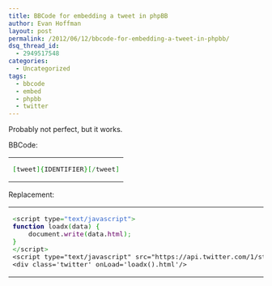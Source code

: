 ```yaml
---
title: BBCode for embedding a tweet in phpBB
author: Evan Hoffman
layout: post
permalink: /2012/06/12/bbcode-for-embedding-a-tweet-in-phpbb/
dsq_thread_id:
  - 2949517548
categories:
  - Uncategorized
tags:
  - bbcode
  - embed
  - phpbb
  - twitter
---
```

Probably not perfect, but it works.

BBCode:

<div class="wp_syntax">
  <table>
    <tr>
      <td class="code">
        <pre class="javascript" style="font-family:monospace;"><span style="color: #009900;">&#91;</span>tweet<span style="color: #009900;">&#93;</span><span style="color: #009900;">&#123;</span>IDENTIFIER<span style="color: #009900;">&#125;</span><span style="color: #009900;">&#91;</span><span style="color: #339933;">/</span>tweet<span style="color: #009900;">&#93;</span></pre>
      </td>
    </tr>
  </table>
</div>

Replacement:

<div class="wp_syntax">
  <table>
    <tr>
      <td class="code">
        <pre class="javascript" style="font-family:monospace;"><span style="color: #339933;">&lt;</span>script type<span style="color: #339933;">=</span><span style="color: #3366CC;">"text/javascript"</span><span style="color: #339933;">&gt;</span>
<span style="color: #000066; font-weight: bold;">function</span> loadx<span style="color: #009900;">&#40;</span>data<span style="color: #009900;">&#41;</span> <span style="color: #009900;">&#123;</span>
	document.<span style="color: #660066;">write</span><span style="color: #009900;">&#40;</span>data.<span style="color: #660066;">html</span><span style="color: #009900;">&#41;</span><span style="color: #339933;">;</span>
<span style="color: #009900;">&#125;</span>
<span style="color: #339933;">&lt;/</span>script<span style="color: #339933;">&gt;</span>
&lt;script type="text/javascript" src="https://api.twitter.com/1/statuses/oembed.json?id={IDENTIFIER}&callback=loadx"&gt;&lt;/script&gt;
&lt;div class='twitter' onLoad='loadx().html'/&gt;</pre>
      </td>
    </tr>
  </table>
</div>